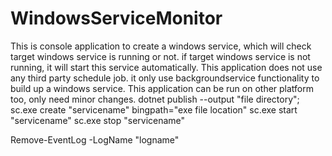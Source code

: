 # WindowsServiceMonitor
This is console application to create a windows service, which will check target windows service is running or not. if target windows service is not running, it will start this service automatically.
This application does not use any third party schedule job. it only use backgroundservice functionality to build up a windows service. 
This application can be run on other platform too, only need minor changes. 
dotnet publish --output "file directory";
sc.exe create "servicename" bingpath="exe file location"
sc.exe start "servicename"
sc.exe stop "servicename"

Remove-EventLog -LogName "logname"
